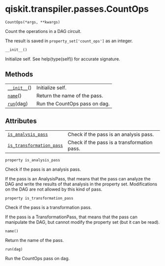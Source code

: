 <span id="qiskit-transpiler-passes-countops" />

# qiskit.transpiler.passes.CountOps

<span id="undefined" />

`CountOps(*args, **kwargs)`

Count the operations in a DAG circuit.

The result is saved in `property_set['count_ops']` as an integer.

<span id="undefined" />

`__init__()`

Initialize self. See help(type(self)) for accurate signature.

## Methods

|                                                                                                          |                               |
| -------------------------------------------------------------------------------------------------------- | ----------------------------- |
| [`__init__`](#qiskit.transpiler.passes.CountOps.__init__ "qiskit.transpiler.passes.CountOps.__init__")() | Initialize self.              |
| [`name`](#qiskit.transpiler.passes.CountOps.name "qiskit.transpiler.passes.CountOps.name")()             | Return the name of the pass.  |
| [`run`](#qiskit.transpiler.passes.CountOps.run "qiskit.transpiler.passes.CountOps.run")(dag)             | Run the CountOps pass on dag. |

## Attributes

|                                                                                                                                                  |                                             |
| ------------------------------------------------------------------------------------------------------------------------------------------------ | ------------------------------------------- |
| [`is_analysis_pass`](#qiskit.transpiler.passes.CountOps.is_analysis_pass "qiskit.transpiler.passes.CountOps.is_analysis_pass")                   | Check if the pass is an analysis pass.      |
| [`is_transformation_pass`](#qiskit.transpiler.passes.CountOps.is_transformation_pass "qiskit.transpiler.passes.CountOps.is_transformation_pass") | Check if the pass is a transformation pass. |

<span id="undefined" />

`property is_analysis_pass`

Check if the pass is an analysis pass.

If the pass is an AnalysisPass, that means that the pass can analyze the DAG and write the results of that analysis in the property set. Modifications on the DAG are not allowed by this kind of pass.

<span id="undefined" />

`property is_transformation_pass`

Check if the pass is a transformation pass.

If the pass is a TransformationPass, that means that the pass can manipulate the DAG, but cannot modify the property set (but it can be read).

<span id="undefined" />

`name()`

Return the name of the pass.

<span id="undefined" />

`run(dag)`

Run the CountOps pass on dag.
